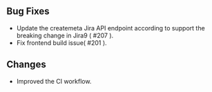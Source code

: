 ## Bug Fixes

- Update the createmeta Jira API endpoint according to support the breaking change in Jira9 ( #207 ).
- Fix frontend build issue( #201 ).

## Changes

- Improved the CI workflow.
